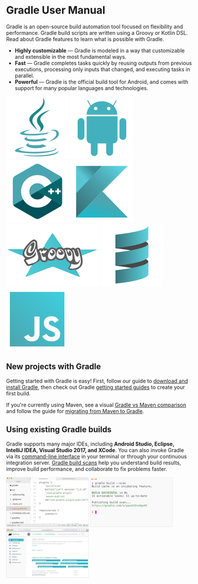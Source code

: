 # Gradle User Manual

Gradle is an open-source build automation tool focused on flexibility and performance. Gradle build scripts are written using a Groovy or Kotlin DSL. Read about Gradle features to learn what is possible with Gradle.


 * **Highly customizable** — Gradle is modeled in a way that customizable and extensible in the most fundamental ways.
 * **Fast** — Gradle completes tasks quickly by reusing outputs from previous executions, processing only inputs that changed, and executing tasks in parallel.
 * **Powerful** — Gradle is the official build tool for Android, and comes with support for many popular languages and technologies.

![](/art/logo-java.svg)
![](/art/logo-android.svg)
![](/art/logo-cpp.svg)
![](/art/logo-kotlin.svg)
![](/art/logo-groovy.svg)
![](/art/logo-scala.svg)
![](/art/logo-javascript.svg)
## New projects with Gradle

Getting started with Gradle is easy!
First, follow our guide to [download and install Gradle](installation.adoc#installing_gradle), then check out Gradle [getting started guides](link:{website}/guides/#getting-started) to create your first build.

If you're currently using Maven, see a visual [Gradle vs Maven comparison](link:{website}/maven-vs-gradle/) and follow the guide for [migrating from Maven to Gradle](link:https://guides.gradle.org/migrating-from-maven/).

## Using existing Gradle builds

Gradle supports many major IDEs, including **Android Studio, Eclipse, IntelliJ IDEA, Visual Studio 2017, and XCode**.
You can also invoke Gradle via its [command-line interface](command_line_interface.adoc#command_line_interface) in your terminal or through your continuous integration server.
[Gradle build scans](link:https://scans.gradle.com/) help you understand build results, improve build performance, and collaborate to fix problems faster.

![](art/gradle_in_ide.png)
![](art/gradle_command_line.png)
![](art/gradle_build_scan.png)
